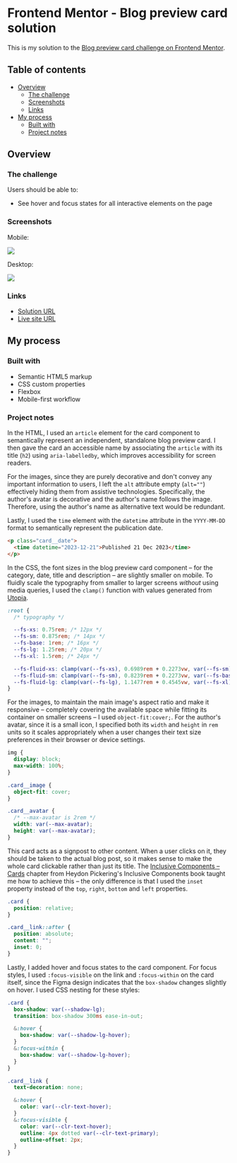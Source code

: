 # Frontend Mentor - Blog preview card solution

This is my solution to the [Blog preview card challenge on Frontend Mentor](https://www.frontendmentor.io/challenges/blog-preview-card-ckPaj01IcS).

## Table of contents

- [Overview](#overview)
  - [The challenge](#the-challenge)
  - [Screenshots](#screenshots)
  - [Links](#links)
- [My process](#my-process)
  - [Built with](#built-with)
  - [Project notes](#project-notes)

## Overview

### The challenge

Users should be able to:

- See hover and focus states for all interactive elements on the page

### Screenshots

Mobile:

![](/assets/images/screenshots/mobile-screenshot.jpeg)

Desktop:

![](/assets/images/screenshots/desktop-screenshot.jpeg)

### Links

- [Solution URL](https://www.frontendmentor.io/solutions/blog-preview-card-KqmUh-8UbT)
- [Live site URL](https://blog-preview-card-dionysialemonaki.vercel.app/)

## My process

### Built with

- Semantic HTML5 markup
- CSS custom properties
- Flexbox
- Mobile-first workflow

### Project notes

In the HTML, I used an `article` element for the card component to semantically represent an independent, standalone blog preview card. I then gave the card an accessible name by associating the `article` with its title (`h2`) using `aria-labelledby`, which improves accessibility for screen readers.

For the images, since they are purely decorative and don't convey any important information to users, I left the `alt` attribute empty (`alt=""`) effectively hiding them from assistive technologies. Specifically, the author's avatar is decorative and the author's name follows the image. Therefore, using the author's name as alternative text would be redundant.

Lastly, I used the `time` element with the `datetime` attribute in the `YYYY-MM-DD` format to semantically represent the publication date.

```html
<p class="card__date">
  <time datetime="2023-12-21">Published 21 Dec 2023</time>
</p>
```

In the CSS, the font sizes in the blog preview card component – for the category, date, title and description – are slightly smaller on mobile. To fluidly scale the typography from smaller to larger screens _without_ using media queries, I used the `clamp()` function with values generated from [Utopia](https://utopia.fyi/clamp/calculator?a=360,1240).

```css
:root {
  /* typography */

  --fs-xs: 0.75rem; /* 12px */
  --fs-sm: 0.875rem; /* 14px */
  --fs-base: 1rem; /* 16px */
  --fs-lg: 1.25rem; /* 20px */
  --fs-xl: 1.5rem; /* 24px */

  --fs-fluid-xs: clamp(var(--fs-xs), 0.6989rem + 0.2273vw, var(--fs-sm));
  --fs-fluid-sm: clamp(var(--fs-sm), 0.8239rem + 0.2273vw, var(--fs-base));
  --fs-fluid-lg: clamp(var(--fs-lg), 1.1477rem + 0.4545vw, var(--fs-xl));
}
```

For the images, to maintain the main image's aspect ratio and make it responsive – completely covering the available space while fitting its container on smaller screens – I used `object-fit:cover;`. For the author's avatar, since it is a small icon, I specified both its `width` and `height` in `rem` units so it scales appropriately when a user changes their text size preferences in their browser or device settings.

```css
img {
  display: block;
  max-width: 100%;
}

.card__image {
  object-fit: cover;
}

.card__avatar {
  /* --max-avatar is 2rem */
  width: var(--max-avatar);
  height: var(--max-avatar);
}
```

This card acts as a signpost to other content. When a user clicks on it, they should be taken to the actual blog post, so it makes sense to make the whole card clickable rather than just its title. The [Inclusive Components – Cards](https://inclusive-components.design/cards/) chapter from Heydon Pickering's Inclusive Components book taught me how to achieve this – the only difference is that I used the `inset` property instead of the `top`, `right`, `bottom` and `left` properties.

```css
.card {
  position: relative;
}

.card__link::after {
  position: absolute;
  content: "";
  inset: 0;
}
```

Lastly, I added hover and focus states to the card component. For focus styles, I used `:focus-visible` on the link and `:focus-within` on the card itself, since the Figma design indicates that the `box-shadow` changes slightly on hover. I used CSS nesting for these styles:

```css
.card {
  box-shadow: var(--shadow-lg);
  transition: box-shadow 300ms ease-in-out;

  &:hover {
    box-shadow: var(--shadow-lg-hover);
  }
  &:focus-within {
    box-shadow: var(--shadow-lg-hover);
  }
}

.card__link {
  text-decoration: none;

  &:hover {
    color: var(--clr-text-hover);
  }
  &:focus-visible {
    color: var(--clr-text-hover);
    outline: 4px dotted var(--clr-text-primary);
    outline-offset: 2px;
  }
}
```
